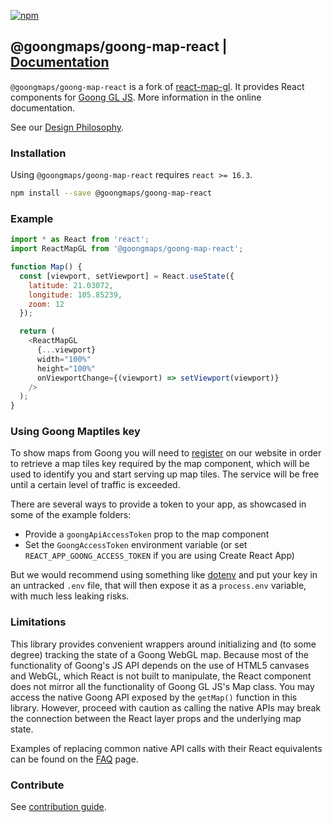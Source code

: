 [![npm](https://img.shields.io/npm/v/@goongmaps/goong-map-react.svg)](https://npmjs.org/package/@goongmaps/goong-map-react)
## @goongmaps/goong-map-react | [Documentation](/docs)

`@goongmaps/goong-map-react` is a fork of [react-map-gl](https://github.com/visgl/react-map-gl). It provides React components for [Goong GL JS](https://github.com/goong-io/goong-js). More information in the online documentation.

See our [Design Philosophy](docs/README.md#design-philosophy).

### Installation

Using `@goongmaps/goong-map-react` requires `react >= 16.3`.

```sh
npm install --save @goongmaps/goong-map-react
```

### Example

```js
import * as React from 'react';
import ReactMapGL from '@goongmaps/goong-map-react';

function Map() {
  const [viewport, setViewport] = React.useState({
    latitude: 21.03072,
    longitude: 105.85239,
    zoom: 12
  });

  return (
    <ReactMapGL
      {...viewport}
      width="100%"
      height="100%"
      onViewportChange={(viewport) => setViewport(viewport)}
    />
  );
}
```

### Using Goong Maptiles key

To show maps from Goong you will need to [register](https://account.goong.io) on our website in order to retrieve a map tiles key required by the map component, which will be used to identify you and start serving up map tiles. The service will be free until a certain level of traffic is exceeded.

There are several ways to provide a token to your app, as showcased in some of the example folders:

* Provide a `goongApiAccessToken` prop to the map component
* Set the `GoongAccessToken` environment variable (or set `REACT_APP_GOONG_ACCESS_TOKEN` if you are using Create React App)

But we would recommend using something like [dotenv](https://github.com/motdotla/dotenv) and put your key in an untracked `.env` file, that will then expose it as a `process.env` variable, with much less leaking risks.


### Limitations

This library provides convenient wrappers around initializing and (to some degree) tracking the state of a Goong WebGL map. Because most of the functionality of Goong's JS API depends on the use of HTML5 canvases and WebGL, which React is not built to manipulate, the React component does not mirror all the functionality of Goong GL JS's Map class. You may access the native Goong API exposed by the `getMap()` function in this library. However, proceed with caution as calling the native APIs may break the connection between the React layer props and the underlying map state.

Examples of replacing common native API calls with their React equivalents can be found on the [FAQ](/docs/get-started/faq.md) page.


### Contribute

See [contribution guide](/CONTRIBUTING.md).
